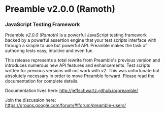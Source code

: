 # Preamble v2.0.0 (Ramoth)
### JavaScript Testing Framework

Preamble _v2.0.0 (Ramoth)_ is a powerful JavaScript testing framework backed by a powerful assertion engine that your test scripts interface with through a simple to use but powerful API. Preamble makes the task of authoring tests easy, intuitive and even fun.

This release represents a total rewrite from Preamble's previous version and introduces numerous new API features and enhancements. Test scripts written for previous versions will not work with v2. This was unfortunate but absolutely necessary in order to move Preamble forward. Please read the documentation for complete details.

Documentation lives here: http://jeffschwartz.github.io/preamble/

Join the discussion here: https://groups.google.com/forum/#!forum/preamble-users/
